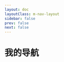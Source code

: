 ```yaml
---
layout: doc
layoutClass: m-nav-layout
sidebar: false
prev: false
next: false
---
```

<style src="../../docs/.vitepress/theme/style/nav.css"></style>

<script setup>
import { NAV_DATA } from '../../docs/.vitepress/theme/utils/data'
</script>


# 我的导航

<MNavLinks v-for="{title, items} in NAV_DATA" :title="title" :items="items"/>